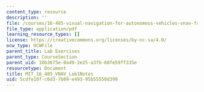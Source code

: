 ```yaml
---
content_type: resource
description: ''
file: /courses/16-485-visual-navigation-for-autonomous-vehicles-vnav-fall-2020/5cdfe10fc6d37b09e49395b55550d399_MIT_16_485F20_Lab1Notes.pdf
file_type: application/pdf
learning_resource_types: []
license: https://creativecommons.org/licenses/by-nc-sa/4.0/
ocw_type: OCWFile
parent_title: Lab Exercises
parent_type: CourseSection
parent_uid: 10b3675e-0a49-2e25-a3f6-60fe59ff335e
resourcetype: Document
title: MIT_16_485_VNAV_Lab1Notes
uid: 5cdfe10f-c6d3-7b09-e493-95b55550d399
---
```

